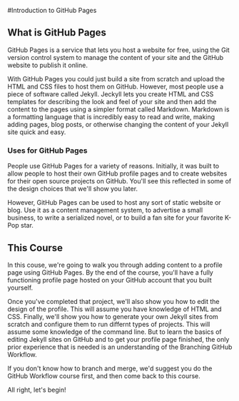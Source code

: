 #Introduction to GitHub Pages

## What is GitHub Pages

GitHub Pages is a service that lets you host a website for free, using the Git version control system to manage the content of your site and the GitHub website to publish it online.

With GitHub Pages you could just build a site from scratch and upload the HTML and CSS files to host them on GitHub. However, most people use a piece of software called Jekyll. Jeckyll lets you create HTML and CSS templates for describing the look and feel of your site and then add the content to the pages using a simpler format called Markdown. Markdown is a formatting language that is incredibly easy to read and write, making adding pages, blog posts, or otherwise changing the content of your Jekyll site quick and easy.

### Uses for GitHub Pages

People use GitHub Pages for a variety of reasons. Initially, it was built to allow people to host their own GitHub profile pages and to create websites for their open source projects on GitHub. You'll see this reflected in some of the design choices that we'll show you later.

However, GitHub Pages can be used to host any sort of static website or blog. Use it as a content management system, to advertise a small business, to write a serialized novel, or to build a fan site for your favorite K-Pop star. 


## This Course

In this couse, we're going to walk you through adding content to a profile page using GitHub Pages. By the end of the course, you'll have a fully functioning profile page hosted on your GitHub account that you built yourself.

Once you've completed that project, we'll also show you how to edit the design of the profile. This will assume you have knowledge of HTML and CSS. Finally, we'll show you how to generate your own Jekyll sites from scratch and configure them to run differnt types of projects. This will assume some knowledge of the command line. But to learn the basics of editing Jekyll sites on GitHub and to get your profile page finished, the only prior experience that is needed is an understanding of the Branching GitHub Workflow. 

If you don't know how to branch and merge, we'd suggest you do the GitHub Workflow course first, and then come back to this course.

All right, let's begin!
